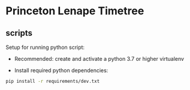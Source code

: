 # Princeton Lenape Timetree



## scripts

Setup for running python script:

- Recommended: create and activate a python 3.7 or higher virtualenv

- Install required python dependencies:
```sh
pip install -r requirements/dev.txt
```
